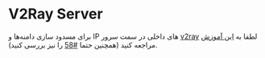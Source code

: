 # V2Ray Server

برای مسدود سازی دامنه‌ها و IP های داخلی در سمت سرور [v2ray](https://www.v2ray.com/en/configuration/routing.html) لطفا به [این آموزش](https://github.com/iranxray/hope/blob/main/routing.md#%D9%85%D8%B3%D8%AF%D9%88%D8%AF%D8%B3%D8%A7%D8%B2%DB%8C-%D8%A7%D8%B2-%D8%B3%D9%85%D8%AA-%D8%B3%D8%B1%D9%88%D8%B1) مراجعه کنید (همچنین حتما [#58](https://github.com/bootmortis/iran-hosted-domains/issues/58) را نیز بررسی کنید).
